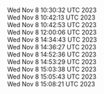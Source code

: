 Wed Nov  8 10:30:32 UTC 2023 <br/>
Wed Nov  8 10:42:13 UTC 2023 <br/>
Wed Nov  8 10:42:53 UTC 2023 <br/>
Wed Nov  8 12:00:06 UTC 2023 <br/>
Wed Nov  8 14:34:43 UTC 2023 <br/>
Wed Nov  8 14:36:27 UTC 2023 <br/>
Wed Nov  8 14:52:36 UTC 2023 <br/>
Wed Nov  8 14:53:29 UTC 2023 <br/>
Wed Nov  8 15:03:38 UTC 2023 <br/>
Wed Nov  8 15:05:43 UTC 2023 <br/>
Wed Nov  8 15:08:21 UTC 2023 <br/>

